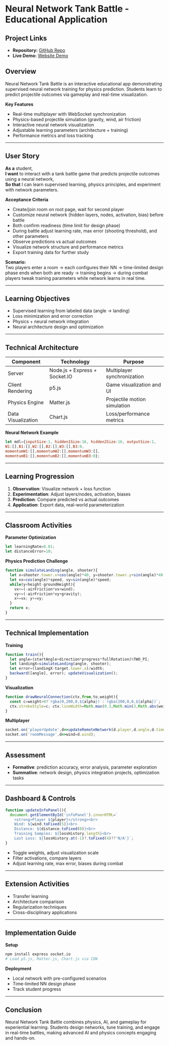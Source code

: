 # Neural Network Tank Battle - Educational Application

## Project Links
- **Repository:** [GitHub Repo](https://github.com/arturr0/ai-tillery)
- **Live Demo:** [Website Demo](https://tank-rooms.onrender.com/)

## Overview
Neural Network Tank Battle is an interactive educational app demonstrating supervised neural network training for physics prediction. Students learn to predict projectile outcomes via gameplay and real-time visualization.

**Key Features**
- Real-time multiplayer with WebSocket synchronization  
- Physics-based projectile simulation (gravity, wind, air friction)  
- Interactive neural network visualization  
- Adjustable learning parameters (architecture + training)  
- Performance metrics and loss tracking  

---

## User Story
**As a** student,  
**I want** to interact with a tank battle game that predicts projectile outcomes using a neural network,  
**So that** I can learn supervised learning, physics principles, and experiment with network parameters.

**Acceptance Criteria**
- Create/join room on root page, wait for second player  
- Customize neural network (hidden layers, nodes, activation, bias) before battle  
- Both confirm readiness (time limit for design phase)  
- During battle adjust learning rate, max error (shooting threshold), and other parameters  
- Observe predictions vs actual outcomes  
- Visualize network structure and performance metrics  
- Export training data for further study  

**Scenario:**  
Two players enter a room → each configures their NN → time-limited design phase ends when both are ready → training begins → during combat players tweak training parameters while network learns in real time.

---

## Learning Objectives
- Supervised learning from labeled data (angle → landing)  
- Loss minimization and error correction  
- Physics + neural network integration  
- Neural architecture design and optimization  

---

## Technical Architecture
| Component         | Technology                     | Purpose                                 |
|-------------------|--------------------------------|-----------------------------------------|
| Server            | Node.js + Express + Socket.IO  | Multiplayer synchronization             |
| Client Rendering  | p5.js                          | Game visualization and UI               |
| Physics Engine    | Matter.js                      | Projectile motion simulation            |
| Data Visualization| Chart.js                       | Loss/performance metrics                |

**Neural Network Example**
```javascript
let mdl={inputSize:1, hidden1Size:16, hidden2Size:16, outputSize:1,
W1:[],B1:[],W2:[],B2:[],W3:[],B3:0,
momentumW1:[],momentumW2:[],momentumW3:[],
momentumB1:[],momentumB2:[],momentumB3:0};
```

---

## Learning Progression
1. **Observation**: Visualize network + loss function  
2. **Experimentation**: Adjust layers/nodes, activation, biases  
3. **Prediction**: Compare predicted vs actual outcomes  
4. **Application**: Export data, real-world parameterization  

---

## Classroom Activities
**Parameter Optimization**
```javascript
let learningRate=0.01;
let distanceError=10;
```

**Physics Prediction Challenge**
```javascript
function simulateLanding(angle, shooter){
  let x=shooter.tower.x+cos(angle)*40, y=shooter.tower.y+sin(angle)*40;
  let vx=cos(angle)*speed, vy=sin(angle)*speed;
  while(y<height-groundHeight){
    vx+=(-airFriction*vx+wind);
    vy+=(-airFriction*vy+gravity);
    x+=vx; y+=vy;
  }
  return x;
}
```

---

## Technical Implementation
**Training**
```javascript
function train(){
  let angle=(startAngle+direction*progress*fullRotation)%TWO_PI;
  let landingX=simulateLanding(angle, shooter);
  let error=(landingX-target.tower.x)/width;
  backward([angle], error); updateVisualization();
}
```

**Visualization**
```javascript
function drawNeuralConnection(ctx,from,to,weight){
  const c=weight>0?`rgba(0,200,0,${alpha})`:`rgba(200,0,0,${alpha})`;
  ctx.strokeStyle=c; ctx.lineWidth=Math.max(0.3,Math.min(3,Math.abs(weight))); ctx.stroke();
}
```

**Multiplayer**
```javascript
socket.on('playerUpdate',d=>updateRemoteNetwork(d.player,d.angle,d.timestamp));
socket.on('roomMessage',d=>wind=d.wind);
```

---

## Assessment
- **Formative**: prediction accuracy, error analysis, parameter exploration  
- **Summative**: network design, physics integration projects, optimization tasks  

---

## Dashboard & Controls
```javascript
function updateInfoPanel(){
  document.getElementById('infoPanel').innerHTML=`
    <strong>Player ${player}</strong><br>
    Wind: ${wind.toFixed(5)}<br>
    Distance: ${distance.toFixed(0)}<br>
    Training Samples: ${lossHistory.length}<br>
    Last Loss: ${lossHistory.at(-1)?.toFixed(4)??'N/A'}`;
}
```
- Toggle weights, adjust visualization scale  
- Filter activations, compare layers  
- Adjust learning rate, max error, biases during combat  

---

## Extension Activities
- Transfer learning  
- Architecture comparison  
- Regularization techniques  
- Cross-disciplinary applications  

---

## Implementation Guide
**Setup**
```bash
npm install express socket.io
# Load p5.js, Matter.js, Chart.js via CDN
```

**Deployment**
- Local network with pre-configured scenarios  
- Time-limited NN design phase  
- Track student progress  

---

## Conclusion
Neural Network Tank Battle combines physics, AI, and gameplay for experiential learning. Students design networks, tune training, and engage in real-time battles, making advanced AI and physics concepts engaging and hands-on.
